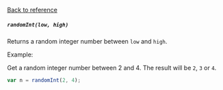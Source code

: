 [Back to reference](../README.md)

##### `randomInt(low, high)` 
Returns a random integer number between `low` and `high`. 

Example:

Get a random integer number between 2 and 4. The result will be `2`, `3` or `4`.
```javascript
var n = randomInt(2, 4);
```

